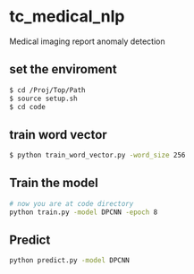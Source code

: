 # tc_medical_nlp
Medical imaging report anomaly detection

## set the enviroment
```bash
$ cd /Proj/Top/Path
$ source setup.sh
$ cd code
```
## train word vector
```bash
$ python train_word_vector.py -word_size 256
```
## Train the model
```bash
# now you are at code directory
python train.py -model DPCNN -epoch 8
```

## Predict
```bash
python predict.py -model DPCNN
```
